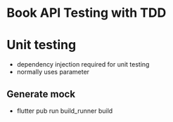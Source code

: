 # Book API Testing with TDD
# Unit testing
- dependency injection required for unit testing
- normally uses parameter

## Generate mock 
- flutter pub run build_runner build